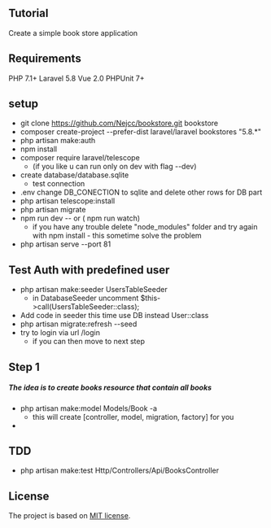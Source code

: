 
## Tutorial

Create a simple book store application

## Requirements
PHP 7.1+
Laravel 5.8
Vue 2.0
PHPUnit 7+

## setup

* git clone https://github.com/Nejcc/bookstore.git bookstore
* composer create-project --prefer-dist laravel/laravel bookstores "5.8.*"
* php artisan make:auth
* npm install
* composer require laravel/telescope  
    * (if you like u can run only on dev with flag --dev)
* create database/database.sqlite
    * test connection
* .env change DB_CONECTION to sqlite  and delete other rows for DB part
* php artisan telescope:install
* php artisan migrate
* npm run dev    -- or ( npm run watch)
    * if you have any trouble delete "node_modules" folder and try again with npm install - this sometime solve the problem
* php artisan serve --port 81

## Test Auth with predefined user
* php artisan make:seeder UsersTableSeeder
    * in DatabaseSeeder uncomment $this->call(UsersTableSeeder::class);
* Add code in seeder this time use DB instead User::class
* php artisan migrate:refresh --seed
* try to login via url /login
    * if you can then move to next step
    
## Step 1
##### The idea is to create books resource that contain all books    
* php artisan make:model Models/Book -a
    * this will create [controller, model, migration, factory] for you
*
## TDD
* php artisan make:test Http/Controllers/Api/BooksController




## License

The project is based on  [MIT license](https://opensource.org/licenses/MIT).
